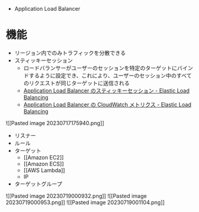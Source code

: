 - Application Load Balancer

# 機能
- リージョン内でのみトラフィックを分散できる
- スティッキーセッション
	- ロードバランサーがユーザーのセッションを特定のターゲットにバインドするように設定でき、これにより、ユーザーのセッション中のすべてのリクエストが同じターゲットに送信される
	- [Application Load Balancer のスティッキーセッション - Elastic Load Balancing](https://docs.aws.amazon.com/ja_jp/elasticloadbalancing/latest/application/sticky-sessions.html)
	- [Application Load Balancer の CloudWatch メトリクス - Elastic Load Balancing](https://docs.aws.amazon.com/ja_jp/elasticloadbalancing/latest/application/load-balancer-cloudwatch-metrics.html#load-balancer-metrics-alb)

![[Pasted image 20230717175940.png]]

- リスナー
- ルール
- ターゲット
	- [[Amazon EC2]]
	- [[Amazon ECS]]
	- [[AWS Lambda]]
	- IP
- ターゲットグループ

![[Pasted image 20230719000932.png]]
![[Pasted image 20230719000953.png]]
![[Pasted image 20230719001104.png]]